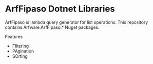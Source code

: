 # ArfFipaso Dotnet Libraries

ArfFipaso is lambda query generator for list operations. 
This repository contains Arfware.ArfFipaso.* Nuget packages.

Features
- FIltering
- PAgination
- SOrting
